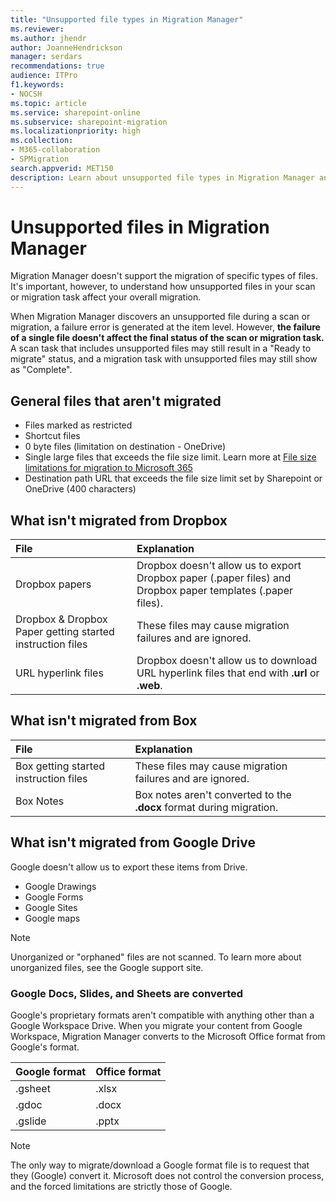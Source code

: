```yaml
---
title: "Unsupported file types in Migration Manager"
ms.reviewer: 
ms.author: jhendr
author: JoanneHendrickson
manager: serdars
recommendations: true
audience: ITPro
f1.keywords:
- NOCSH
ms.topic: article
ms.service: sharepoint-online
ms.subservice: sharepoint-migration
ms.localizationpriority: high
ms.collection: 
- M365-collaboration
- SPMigration
search.appverid: MET150
description: Learn about unsupported file types in Migration Manager and how they affect your overall migration.
---
```


# Unsupported files in Migration Manager

Migration Manager doesn't support the migration of specific types of files. It's important, however, to understand how unsupported files in your scan or migration task affect your overall migration.

When Migration Manager discovers an unsupported file during a scan or migration, a failure error is generated at the item level. However, **the failure of a single file doesn't affect the final status of the scan or migration task.**  A scan task that includes unsupported files may still result in a "Ready to migrate" status, and a migration task with unsupported files may still show as "Complete". 

## General files that aren't migrated

- Files marked as restricted
- Shortcut files
- 0 byte files (limitation on destination - OneDrive)
- Single large files that exceeds the file size limit. Learn more at [File size limitations for migration to Microsoft 365](mm-file-size-limitations.md)
- Destination path URL that exceeds the file size limit set by Sharepoint or OneDrive (400 characters)


## What isn't migrated from Dropbox

|File|Explanation|
|:-----|:-----
|Dropbox papers| Dropbox doesn't allow us to export Dropbox paper (.paper files) and Dropbox paper templates (.paper files).|
|Dropbox & Dropbox Paper getting started instruction files|These files may cause migration failures and are ignored.|
|URL hyperlink files|Dropbox doesn't allow us to download URL hyperlink files that end with **.url** or **.web**.|


## What isn't migrated from Box

|File|Explanation|
|:-----|:-----
|Box getting started instruction files|These files may cause migration failures and are ignored.|
|Box Notes|Box notes aren't converted to the **.docx** format during migration.


## What isn't migrated from Google Drive

Google doesn't allow us to export these items from Drive.

- Google Drawings
- Google Forms
- Google Sites
- Google maps

>[!Note]
>Unorganized or "orphaned" files are not scanned. To learn more about unorganized files, see the Google support site.

### Google Docs, Slides, and Sheets are converted

Google's proprietary formats aren't compatible with anything other than a Google Workspace Drive. When you migrate your content from Google Workspace, Migration Manager converts to the Microsoft Office format from Google's format.

|Google format|Office format|
|:-----|:-----|
|.gsheet|.xlsx|
|.gdoc|.docx|
|.gslide|.pptx|

>[!Note]
> The only way to migrate/download a Google format file is to request that they (Google) convert it. Microsoft does not control the conversion process, and the forced limitations are strictly those of Google.